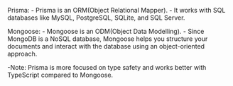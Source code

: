 Prisma:
    - Prisma is an ORM(Object Relational Mapper).
    - It works with SQL databases like MySQL, PostgreSQL, SQLite, and SQL Server.
    
Mongoose:
    - Mongoose is an ODM(Object Data Modelling).
    - Since MongoDB is a NoSQL database, Mongoose helps you structure your documents and interact with the database using an object-oriented approach.

-Note: Prisma is more focused on type safety and works better with TypeScript compared to Mongoose.